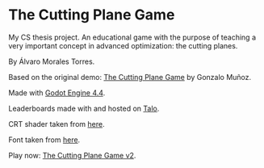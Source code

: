 # The Cutting Plane Game

My CS thesis project. An educational game with the purpose of teaching a very important concept in advanced optimization: the cutting planes.

By Álvaro Morales Torres.

Based on the original demo: [The Cutting Plane Game](https://gonzalomunoz.org/the-cutting-plane-game/) by Gonzalo Muñoz.

Made with [Godot Engine 4.4](https://godotengine.org).

Leaderboards made with and hosted on [Talo](https://trytalo.com/).

CRT shader taken from [here](https://godotshaders.com/shader/lightweight-crt-effect/).

Font taken from [here](https://www.fontspace.com/sebastian-gothic-nbp-font-f16160).

Play now: [The Cutting Plane Game v2](https://bigkwii.github.io/cutting-plane-game-2-web-test/).
